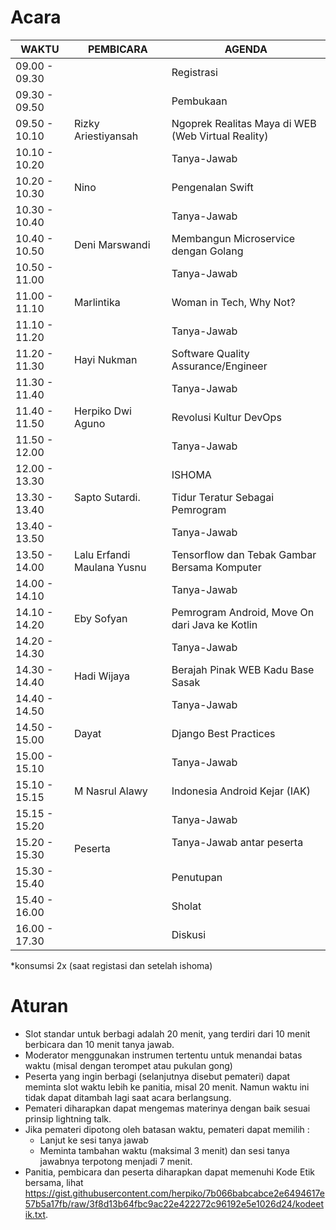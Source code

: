 # Acara

| WAKTU         | PEMBICARA                  | AGENDA                                             |
|---------------|----------------------------|----------------------------------------------------|
| 09.00 - 09.30 |                            | Registrasi                                         |
| 09.30 - 09.50 |                            | Pembukaan                                          |
| 09.50 - 10.10 | Rizky Ariestiyansah        | Ngoprek Realitas Maya di WEB (Web Virtual Reality) |
| 10.10 - 10.20 |                            | Tanya-Jawab                                        |
| 10.20 - 10.30 | Nino                       | Pengenalan Swift                                   |
| 10.30 - 10.40 |                            | Tanya-Jawab                                        |
| 10.40 - 10.50 | Deni Marswandi             | Membangun Microservice dengan Golang               |
| 10.50 - 11.00 |                            | Tanya-Jawab                                        |
| 11.00 - 11.10 | Marlintika                 | Woman in Tech, Why Not?                            |
| 11.10 - 11.20 |                            | Tanya-Jawab                                        |
| 11.20 - 11.30 | Hayi Nukman                | Software Quality Assurance/Engineer                |
| 11.30 - 11.40 |                            | Tanya-Jawab                                        |
| 11.40 - 11.50 | Herpiko Dwi Aguno          | Revolusi Kultur DevOps                             |
| 11.50 - 12.00 |                            | Tanya-Jawab                                        |
| 12.00 - 13.30 |                            | ISHOMA                                             |
| 13.30 - 13.40 | Sapto Sutardi.             | Tidur Teratur Sebagai Pemrogram                    |
| 13.40 - 13.50 |                            | Tanya-Jawab                                        |
| 13.50 - 14.00 | Lalu Erfandi Maulana Yusnu | Tensorflow dan Tebak Gambar Bersama Komputer       |
| 14.00 - 14.10 |                            | Tanya-Jawab                                        |
| 14.10 - 14.20 | Eby Sofyan                 | Pemrogram Android, Move On dari Java ke Kotlin     |
| 14.20 - 14.30 |                            | Tanya-Jawab                                        |
| 14.30 - 14.40 | Hadi Wijaya                | Berajah Pinak WEB Kadu Base Sasak                  |
| 14.40 - 14.50 |                            | Tanya-Jawab                                        |
| 14.50 - 15.00 | Dayat                      | Django Best Practices                              |
| 15.00 - 15.10 |                            | Tanya-Jawab                                        |
| 15.10 - 15.15 | M Nasrul Alawy             | Indonesia Android Kejar (IAK)                      |
| 15.15 - 15.20 |                            | Tanya-Jawab                                        |
| 15.20 - 15.30 | Peserta                    | Tanya-Jawab antar peserta                          |
| 15.30 - 15.40 |                            | Penutupan                                          |
| 15.40 - 16.00 |                            | Sholat                                             |
| 16.00 - 17.30 |                            | Diskusi                                            |

*konsumsi 2x (saat registasi dan setelah ishoma)


# Aturan

- Slot standar untuk berbagi adalah 20 menit, yang terdiri dari 10 menit berbicara dan 10 menit tanya jawab.
- Moderator menggunakan instrumen tertentu untuk menandai batas waktu (misal dengan terompet atau pukulan gong)
- Peserta yang ingin berbagi (selanjutnya disebut pemateri) dapat meminta slot waktu lebih ke panitia, misal 20 menit. Namun waktu ini tidak dapat ditambah lagi saat acara berlangsung.
- Pemateri diharapkan dapat mengemas materinya dengan baik sesuai prinsip lightning talk.
- Jika pemateri dipotong oleh batasan waktu, pemateri dapat memilih :
  - Lanjut ke sesi tanya jawab
  - Meminta tambahan waktu (maksimal 3 menit) dan sesi tanya jawabnya terpotong menjadi 7 menit.
- Panitia, pembicara dan peserta diharapkan dapat memenuhi Kode Etik bersama, lihat https://gist.githubusercontent.com/herpiko/7b066babcabce2e6494617e57b5a17fb/raw/3f8d13b64fbc9ac22e422272c96192e5e1026d24/kodeetik.txt.
